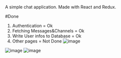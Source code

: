 

A simple chat application. Made with React and Redux.

#Done
  1. Authentication = Ok
  2. Fetching Messages&Channels = Ok
  3. Write User infos to Database = Ok
  4. Other pages = Not Done
![image](https://user-images.githubusercontent.com/38283518/110043990-bd03c880-7d8b-11eb-854e-becd32cce04a.png)


![image](https://user-images.githubusercontent.com/38283518/110043682-30f1a100-7d8b-11eb-88de-1431bc442de7.png)
![image](https://user-images.githubusercontent.com/38283518/110043718-41098080-7d8b-11eb-8aed-b3f76fdbc4f8.png)
